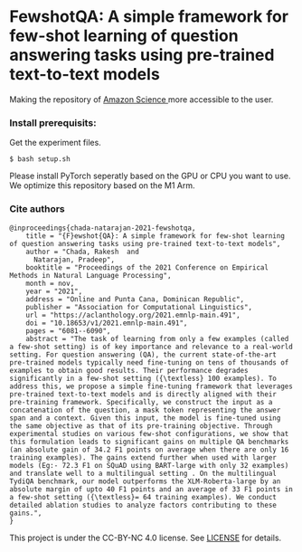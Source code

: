 # FewshotQA: A simple framework for few-shot learning of question answering tasks using pre-trained text-to-text models

Making the repository of [Amazon Science ](https://github.com/amazon-science/fewshotqa) more accessible to the user.


### Install prerequisits:
Get the experiment files.

```
$ bash setup.sh
```

Please install PyTorch seperatly based on the GPU or CPU you want to use.
We optimize this repository based on the M1 Arm.

### Cite authors

```
@inproceedings{chada-natarajan-2021-fewshotqa,
    title = "{F}ewshot{QA}: A simple framework for few-shot learning of question answering tasks using pre-trained text-to-text models",
    author = "Chada, Rakesh  and
      Natarajan, Pradeep",
    booktitle = "Proceedings of the 2021 Conference on Empirical Methods in Natural Language Processing",
    month = nov,
    year = "2021",
    address = "Online and Punta Cana, Dominican Republic",
    publisher = "Association for Computational Linguistics",
    url = "https://aclanthology.org/2021.emnlp-main.491",
    doi = "10.18653/v1/2021.emnlp-main.491",
    pages = "6081--6090",
    abstract = "The task of learning from only a few examples (called a few-shot setting) is of key importance and relevance to a real-world setting. For question answering (QA), the current state-of-the-art pre-trained models typically need fine-tuning on tens of thousands of examples to obtain good results. Their performance degrades significantly in a few-shot setting ({\textless} 100 examples). To address this, we propose a simple fine-tuning framework that leverages pre-trained text-to-text models and is directly aligned with their pre-training framework. Specifically, we construct the input as a concatenation of the question, a mask token representing the answer span and a context. Given this input, the model is fine-tuned using the same objective as that of its pre-training objective. Through experimental studies on various few-shot configurations, we show that this formulation leads to significant gains on multiple QA benchmarks (an absolute gain of 34.2 F1 points on average when there are only 16 training examples). The gains extend further when used with larger models (Eg:- 72.3 F1 on SQuAD using BART-large with only 32 examples) and translate well to a multilingual setting . On the multilingual TydiQA benchmark, our model outperforms the XLM-Roberta-large by an absolute margin of upto 40 F1 points and an average of 33 F1 points in a few-shot setting ({\textless}= 64 training examples). We conduct detailed ablation studies to analyze factors contributing to these gains.",
}
```
This project is under the CC-BY-NC 4.0 license. See [LICENSE](LICENSE) for details.
